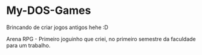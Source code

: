# My-DOS-Games

Brincando de criar jogos antigos hehe :D

Arena RPG - Primeiro joguinho que criei, no primeiro semestre da faculdade para um trabalho.
